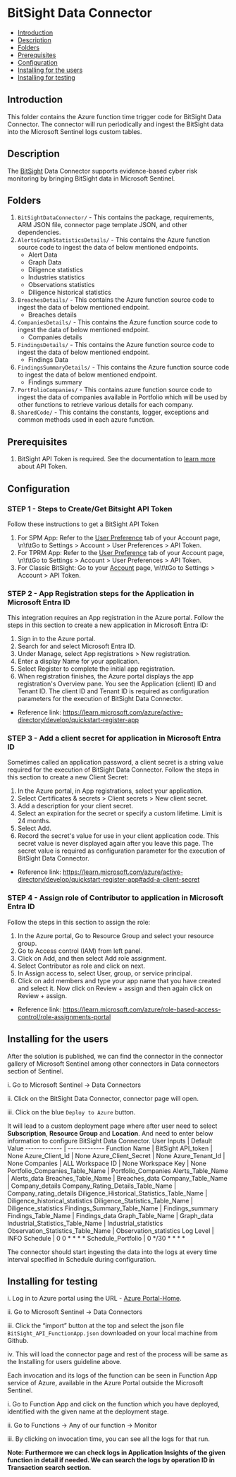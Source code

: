 # BitSight Data Connector
* [Introduction](#Introduction)
* [Description](#Description)
* [Folders](#Folders)
* [Prerequisites](#Prerequisites)
* [Configuration](#Configuration)
* [Installing for the users](#Installing-for-the-users)
* [Installing for testing](#Installing-for-testing)

## Introduction<a name="Introduction"></a>

This folder contains the Azure function time trigger code for BitSight Data Connector. The connector will run periodically and ingest the BitSight data into the Microsoft Sentinel logs custom tables.

## Description<a name="Description"></a>

The [BitSight](https://www.BitSight.com/) Data Connector supports evidence-based cyber risk monitoring by bringing BitSight data in Microsoft Sentinel.

## Folders<a name="Folders"></a>

1. `BitSightDataConnector/` - This contains the package, requirements, ARM JSON file, connector page template JSON, and other dependencies.
2. `AlertsGraphStatisticsDetails/` - This contains the Azure function source code to ingest the data of below mentioned endpoints.
    * Alert Data
    * Graph Data
    * Diligence statistics
    * Industries statistics
    * Observations statistics
    * Diligence historical statistics
3. `BreachesDetails/` - This contains the Azure function source code to ingest the data of below mentioned endpoint.
    * Breaches details
4. `CompaniesDetails/` - This contains the Azure function source code to ingest the data of below mentioned endpoint.
    * Companies details
5. `FindingsDetails/` - This contains the Azure function source code to ingest the data of below mentioned endpoint.
    * Findings Data
6. `FindingsSummaryDetails/` - This contains the Azure function source code to ingest the data of below mentioned endpoint.
    * Findings summary
7. `PortFolioCompanies/` - This contains azure function source code to ingest the data of companies available in Portfolio which will be used by other functions to retrieve various details for each company.
8. `SharedCode/` - This contains the constants, logger, exceptions and common methods used in each azure function.

## Prerequisites<a name="Prerequisites"></a>
1. BitSight API Token is required.  See the documentation to [learn more](https://help.bitsighttech.com/hc/en-us/articles/115014888388-API-Token-Management) about API Token.

## Configuration<a name="Configuration"></a>

### STEP 1 - Steps to Create/Get Bitsight API Token

Follow these instructions to get a BitSight API Token

1. For SPM App: Refer to the [User Preference](https://service.bitsight.com/app/spm/account) tab of your Account page, \n\t\tGo to Settings > Account > User Preferences > API Token.
2. For TPRM App: Refer to the [User Preference](https://service.bitsight.com/app/tprm/account) tab of your Account page, \n\t\tGo to Settings > Account > User Preferences > API Token.
3. For Classic BitSight: Go to your [Account](https://service.bitsight.com/settings) page, \n\t\tGo to Settings > Account > API Token.

### STEP 2 - App Registration steps for the Application in Microsoft Entra ID

This integration requires an App registration in the Azure portal. Follow the steps in this section to create a new application in Microsoft Entra ID:

1. Sign in to the Azure portal.
2. Search for and select Microsoft Entra ID.
3. Under Manage, select App registrations > New registration.
4. Enter a display Name for your application.
5. Select Register to complete the initial app registration.
6. When registration finishes, the Azure portal displays the app registration's Overview pane. You see the Application (client) ID and Tenant ID. The client ID and Tenant ID is required as configuration parameters for the execution of BitSight Data Connector.
- Reference link: https://learn.microsoft.com/azure/active-directory/develop/quickstart-register-app

### STEP 3 - Add a client secret for application in Microsoft Entra ID

Sometimes called an application password, a client secret is a string value required for the execution of BitSight Data Connector. Follow the steps in this section to create a new Client Secret:

1. In the Azure portal, in App registrations, select your application.
2. Select Certificates & secrets > Client secrets > New client secret.
3. Add a description for your client secret.
4. Select an expiration for the secret or specify a custom lifetime. Limit is 24 months.
5. Select Add.
6. Record the secret's value for use in your client application code. This secret value is never displayed again after you leave this page. The secret value is required as configuration parameter for the execution of BitSight Data Connector.
- Reference link: https://learn.microsoft.com/azure/active-directory/develop/quickstart-register-app#add-a-client-secret

### STEP 4 - Assign role of Contributor to application in Microsoft Entra ID

Follow the steps in this section to assign the role:

1. In the Azure portal, Go to Resource Group and select your resource group.
2. Go to Access control (IAM) from left panel.
3. Click on Add, and then select Add role assignment.
4. Select Contributor as role and click on next.
5. In Assign access to, select User, group, or service principal.
6. Click on add members and type your app name that you have created and select it.
Now click on Review + assign and then again click on Review + assign.
- Reference link: https://learn.microsoft.com/azure/role-based-access-control/role-assignments-portal

## Installing for the users<a name="Installing-for-the-users"></a>

After the solution is published, we can find the connector in the connector gallery of Microsoft Sentinel among other connectors in Data connectors section of Sentinel.

i. Go to Microsoft Sentinel -> Data Connectors

ii. Click on the BitSight Data Connector, connector page will open.

iii. Click on the blue `Deploy to Azure` button.

It will lead to a custom deployment page where after user need to select **Subscription**, **Resource Group** and **Location**.
And need to enter below information to configure BitSight Data Connector.
User Inputs  | Default Value
------------- | -------------
Function Name  | BitSight
API_token  | None
Azure_Client_Id | None
Azure_Client_Secret | None
Azure_Tenant_Id | None
Companies  | ALL
Workspace ID  | None
Workspace Key  | None
Portfolio_Companies_Table_Name | Portfolio_Companies
Alerts_Table_Name  | Alerts_data
Breaches_Table_Name | Breaches_data
Company_Table_Name  | Company_details
Company_Rating_Details_Table_Name  | Company_rating_details
Diligence_Historical_Statistics_Table_Name  | Diligence_historical_statistics
Diligence_Statistics_Table_Name  | Diligence_statistics
Findings_Summary_Table_Name  | Findings_summary
Findings_Table_Name  | Findings_data
Graph_Table_Name  | Graph_data
Industrial_Statistics_Table_Name  | Industrial_statistics
Observation_Statistics_Table_Name  | Observation_statistics
Log Level  | INFO
Schedule  | 0 0 * * * *
Schedule_Portfolio | 0 */30 *  * * *

The connector should start ingesting the data into the logs at every time interval specified in Schedule during configuration.


## Installing for testing<a name="Installing-for-testing"></a>


i. Log in to Azure portal using the URL - [Azure Portal-Home](https://ms.portal.azure.com/?feature.BringYourOwnConnector=true&feature.experimentationflights=ConnectorsKO#home).

ii. Go to Microsoft Sentinel -> Data Connectors

iii. Click the “import” button at the top and select the json file `BitSight_API_FunctionApp.json` downloaded on your local machine from Github.

iv. This will load the connector page and rest of the process will be same as the Installing for users guideline above.


Each invocation and its logs of the function can be seen in Function App service of Azure, available in the Azure Portal outside the Microsoft Sentinel.

i. Go to Function App and click on the function which you have deployed, identified with the given name at the deployment stage.

ii. Go to Functions -> Any of our function -> Monitor

iii. By clicking on invocation time, you can see all the logs for that run.

**Note: Furthermore we can check logs in Application Insights of the given function in detail if needed. We can search the logs by operation ID in Transaction search section.**